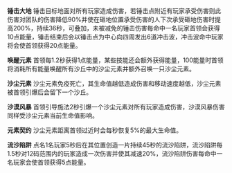 **锤击大地**
锤击目标地面对所有玩家造成伤害，若锤击点附近有玩家承受伤害则此伤害对团队的伤害降低90%并使在砸地位置承受伤害的人下次承受砸地伤害时提高200%，持续36秒，可叠加，未被减免的锤击伤害每命中一名玩家首领会获得10点能量，锤击结束后会以锤击点为中心向四周发出6道冲击波，冲击波命中玩家将会使首领获得20点能量。

**唤醒元素**
首领每1.2秒获得1点能量，某些技能还会额外获得能量，100能量时首领将消耗所有能量唤醒所有沙丘中的沙尘元素并额外召唤一只沙尘元素。

**沙尘元素**
沙尘元素免疫死亡，其生命值越低造成伤害和移动速度越低，沙尘元素被首领引爆后会留下一个沙丘。

**沙漠风暴**
首领引导施法2秒引爆一个沙尘元素对所有玩家造成伤害，沙漠风暴伤害同样受沙尘元素当前生命值影响。

**元素契约**
沙尘元素距离首领过近时会每秒恢复5%的最大生命值。

**流沙陷阱**
点名1名玩家5秒后在其位置创造一片持续45秒的流沙陷阱，流沙陷阱每1.5秒对12码范围内的玩家造成一次伤害并使其减速20%，流沙陷阱伤害每命中一名玩家会使首领获得5点能量。